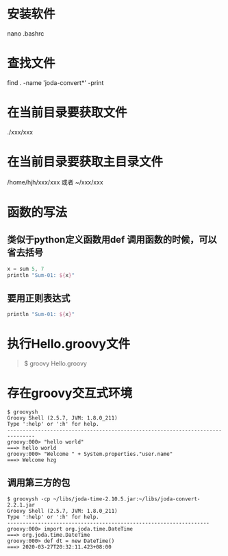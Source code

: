 安装软件
=======
nano .bashrc

查找文件
=======
find . -name 'joda-convert*' -print

在当前目录要获取文件
=================
./xxx/xxx

在当前目录要获取主目录文件
======================
/home/hjh/xxx/xxx 或者
~/xxx/xxx

函数的写法
========
类似于python定义函数用def
调用函数的时候，可以省去括号
-----------------------
``` groovy
x = sum 5, 7 
println "Sum-01: ${x}"
```

要用正则表达式
------------
``` groovy
println "Sum-01: ${x}"
```

执行Hello.groovy文件
===================
> $ groovy Hello.groovy

存在groovy交互式环境
==================
```
$ groovysh
Groovy Shell (2.5.7, JVM: 1.8.0_211)
Type ':help' or ':h' for help.
-------------------------------------------------------------------------------
groovy:000> "hello world"
===> hello world
groovy:000> "Welcome " + System.properties."user.name"
===> Welcome hzg
```

调用第三方的包
------------
```
$ groovysh -cp ~/libs/joda-time-2.10.5.jar:~/libs/joda-convert-2.2.1.jar
Groovy Shell (2.5.7, JVM: 1.8.0_211)
Type ':help' or ':h' for help.
------------------------------------------------------------------
groovy:000> import org.joda.time.DateTime
===> org.joda.time.DateTime
groovy:000> def dt = new DateTime()
===> 2020-03-27T20:32:11.423+08:00
```